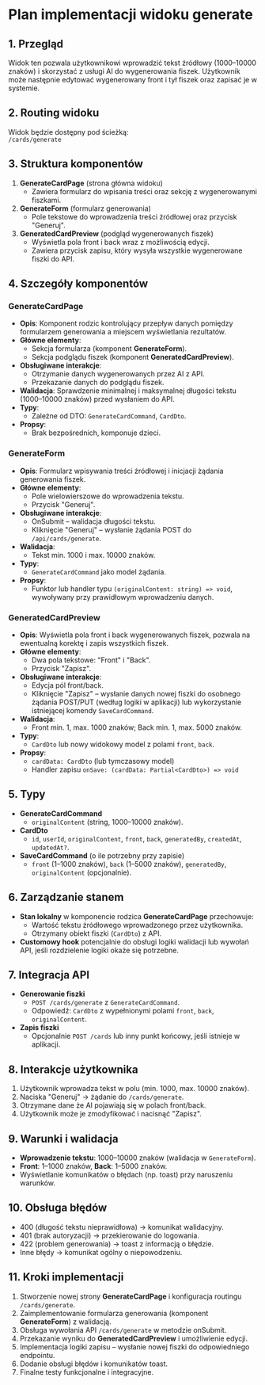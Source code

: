 # Plan implementacji widoku generate

## 1. Przegląd
Widok ten pozwala użytkownikowi wprowadzić tekst źródłowy (1000–10000 znaków) i skorzystać z usługi AI do wygenerowania fiszek. Użytkownik może następnie edytować wygenerowany front i tył fiszek oraz zapisać je w systemie.

## 2. Routing widoku
Widok będzie dostępny pod ścieżką:  
`/cards/generate`

## 3. Struktura komponentów
1. **GenerateCardPage** (strona główna widoku)  
   - Zawiera formularz do wpisania treści oraz sekcję z wygenerowanymi fiszkami.  
2. **GenerateForm** (formularz generowania)  
   - Pole tekstowe do wprowadzenia treści źródłowej oraz przycisk "Generuj".  
3. **GeneratedCardPreview** (podgląd wygenerowanych fiszek)  
   - Wyświetla pola front i back wraz z możliwością edycji.  
   - Zawiera przycisk zapisu, który wysyła wszystkie wygenerowane fiszki do API.

## 4. Szczegóły komponentów

### GenerateCardPage
- **Opis**: Komponent rodzic kontrolujący przepływ danych pomiędzy formularzem generowania a miejscem wyświetlania rezultatów.
- **Główne elementy**:
  - Sekcja formularza (komponent **GenerateForm**).
  - Sekcja podglądu fiszek (komponent **GeneratedCardPreview**).
- **Obsługiwane interakcje**:
  - Otrzymanie danych wygenerowanych przez AI z API.
  - Przekazanie danych do podglądu fiszek.
- **Walidacja**: Sprawdzenie minimalnej i maksymalnej długości tekstu (1000–10000 znaków) przed wysłaniem do API.
- **Typy**:  
  - Zależne od DTO: `GenerateCardCommand`, `CardDto`.  
- **Propsy**:  
  - Brak bezpośrednich, komponuje dzieci.

### GenerateForm
- **Opis**: Formularz wpisywania treści źródłowej i inicjacji żądania generowania fiszek.
- **Główne elementy**:
  - Pole wielowierszowe do wprowadzenia tekstu.
  - Przycisk "Generuj".
- **Obsługiwane interakcje**:
  - OnSubmit – walidacja długości tekstu.
  - Kliknięcie "Generuj" – wysłanie żądania POST do `/api/cards/generate`.
- **Walidacja**:
  - Tekst min. 1000 i max. 10000 znaków.
- **Typy**:
  - `GenerateCardCommand` jako model żądania.
- **Propsy**:  
  - Funktor lub handler typu `(originalContent: string) => void`, wywoływany przy prawidłowym wprowadzeniu danych.

### GeneratedCardPreview
- **Opis**: Wyświetla pola front i back wygenerowanych fiszek, pozwala na ewentualną korektę i zapis wszystkich fiszek.
- **Główne elementy**:
  - Dwa pola tekstowe: "Front" i "Back".
  - Przycisk "Zapisz".
- **Obsługiwane interakcje**:
  - Edycja pól front/back.
  - Kliknięcie "Zapisz" – wysłanie danych nowej fiszki do osobnego żądania POST/PUT (według logiki w aplikacji) lub wykorzystanie istniejącej komendy `SaveCardCommand`.
- **Walidacja**:
  - Front min. 1, max. 1000 znaków; Back min. 1, max. 5000 znaków.
- **Typy**:
  - `CardDto` lub nowy widokowy model z polami `front`, `back`.
- **Propsy**:
  - `cardData: CardDto` (lub tymczasowy model)
  - Handler zapisu `onSave: (cardData: Partial<CardDto>) => void`

## 5. Typy
- **GenerateCardCommand**  
  - `originalContent` (string, 1000–10000 znaków).  
- **CardDto**  
  - `id`, `userId`, `originalContent`, `front`, `back`, `generatedBy`, `createdAt`, `updatedAt?`.
- **SaveCardCommand** (o ile potrzebny przy zapisie)  
  - `front` (1–1000 znaków), `back` (1–5000 znaków), `generatedBy`, `originalContent` (opcjonalnie).

## 6. Zarządzanie stanem
- **Stan lokalny** w komponencie rodzica **GenerateCardPage** przechowuje:
  - Wartość tekstu źródłowego wprowadzonego przez użytkownika.
  - Otrzymany obiekt fiszki (`CardDto`) z API.
- **Customowy hook** potencjalnie do obsługi logiki walidacji lub wywołań API, jeśli rozdzielenie logiki okaże się potrzebne.

## 7. Integracja API
- **Generowanie fiszki**  
  - `POST /cards/generate` z `GenerateCardCommand`.  
  - Odpowiedź: `CardDto` z wypełnionymi polami `front`, `back`, `originalContent`.  
- **Zapis fiszki**  
  - Opcjonalnie `POST /cards` lub inny punkt końcowy, jeśli istnieje w aplikacji.

## 8. Interakcje użytkownika
1. Użytkownik wprowadza tekst w polu (min. 1000, max. 10000 znaków).  
2. Naciska "Generuj" → żądanie do `/cards/generate`.  
3. Otrzymane dane że AI pojawiają się w polach front/back.  
4. Użytkownik może je zmodyfikować i nacisnąć "Zapisz".  

## 9. Warunki i walidacja
- **Wprowadzenie tekstu**: 1000–10000 znaków (walidacja w `GenerateForm`).  
- **Front**: 1–1000 znaków, **Back**: 1–5000 znaków.  
- Wyświetlanie komunikatów o błędach (np. toast) przy naruszeniu warunków.

## 10. Obsługa błędów
- 400 (długość tekstu nieprawidłowa) → komunikat walidacyjny.  
- 401 (brak autoryzacji) → przekierowanie do logowania.  
- 422 (problem generowania) → toast z informacją o błędzie.  
- Inne błędy → komunikat ogólny o niepowodzeniu.

## 11. Kroki implementacji
1. Stworzenie nowej strony **GenerateCardPage** i konfiguracja routingu `/cards/generate`.  
2. Zaimplementowanie formularza generowania (komponent **GenerateForm**) z walidacją.  
3. Obsługa wywołania API `/cards/generate` w metodzie onSubmit.  
4. Przekazanie wyniku do **GeneratedCardPreview** i umożliwienie edycji.  
5. Implementacja logiki zapisu – wysłanie nowej fiszki do odpowiedniego endpointu.  
6. Dodanie obsługi błędów i komunikatów toast.  
7. Finalne testy funkcjonalne i integracyjne.